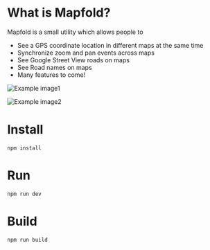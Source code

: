 # What is Mapfold?

Mapfold is a small utility which allows people to

- See a GPS coordinate location in different maps at the same time
- Synchronize zoom and pan events across maps
- See Google Street View roads on maps
- See Road names on maps
- Many features to come!

![Example image1](https://github.com/ozgurrgul/mapfold/blob/main/docs/img1.png)

![Example image2](https://github.com/ozgurrgul/mapfold/blob/main/docs/img2.png)


# Install

```
npm install
```

# Run

```
npm run dev
```

# Build

```
npm run build
```
